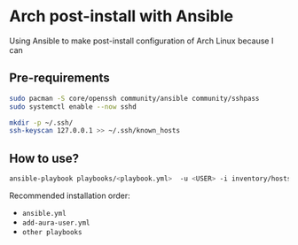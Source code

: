 # Arch post-install with Ansible
Using Ansible to make post-install configuration of Arch Linux because I can

## Pre-requirements

```bash
sudo pacman -S core/openssh community/ansible community/sshpass
sudo systemctl enable --now sshd
```

```bash
mkdir -p ~/.ssh/
ssh-keyscan 127.0.0.1 >> ~/.ssh/known_hosts
```

## How to use?

```bash
ansible-playbook playbooks/<playbook.yml>  -u <USER> -i inventory/hosts --ask-pass --ask-become-pass
```

Recommended installation order:
- `ansible.yml`
- `add-aura-user.yml`
- `other playbooks`
